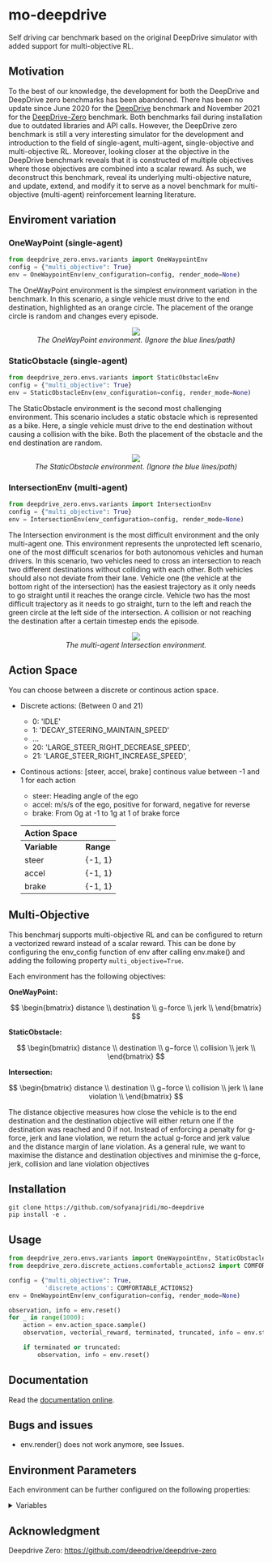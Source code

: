 # mo-deepdrive


Self driving car benchmark based on the original DeepDrive simulator with added support for multi-objective RL.

## Motivation
To the best of our knowledge, the development for both the DeepDrive and DeepDrive zero
benchmarks has been abandoned. There has been no update since June 2020 for the [DeepDrive](https://github.com/deepdrive/deepdrive)
 benchmark and November 2021 for the [DeepDrive-Zero](https://github.com/deepdrive/deepdrive-zero) benchmark. Both benchmarks
fail during installation due to outdated libraries and API calls. However, the DeepDrive zero
benchmark is still a very interesting simulator for the development and introduction to the field
of single-agent, multi-agent, single-objective and multi-objective RL. Moreover, looking
closer at the objective in the DeepDrive benchmark reveals that it is constructed of multiple
objectives where those objectives are combined into a scalar reward. As such, we deconstruct
this benchmark, reveal its underlying multi-objective nature, and update, extend, and modify it
to serve as a novel benchmark for multi-objective (multi-agent) reinforcement learning literature.



## Enviroment variation

### OneWayPoint (single-agent)

```python
from deepdrive_zero.envs.variants import OneWaypointEnv
config = {"multi_objective": True}
env = OneWaypointEnv(env_configuration=config, render_mode=None)
```

The OneWayPoint environment is the simplest environment variation in
the benchmark. In this scenario, a single vehicle must drive to the end destination, highlighted
as an orange circle. The placement of the orange circle is random and changes every episode.

<p align="center">
    <img src="https://github.com/sofyanajridi/mo-deepdrive/assets/33550874/1b058db8-f2ee-452b-b10d-9db742cf6aeb"><br/>
    <em>The OneWayPoint environment. (Ignore the blue lines/path)</em>
</p>

### StaticObstacle (single-agent)

```python
from deepdrive_zero.envs.variants import StaticObstacleEnv
config = {"multi_objective": True}
env = StaticObstacleEnv(env_configuration=config, render_mode=None)
```

The StaticObstacle environment is the second most challenging environment.
This scenario includes a static obstacle which is represented as a bike. Here,
a single vehicle must drive to the end destination without causing a collision with
the bike. Both the placement of the obstacle and the end destination are random.

<p align="center">
    <img src="https://github.com/sofyanajridi/mo-deepdrive/assets/33550874/dd14dff3-9392-46f0-8ff9-86299ad3e824"><br/>
    <em>The StaticObstacle environment. (Ignore the blue lines/path)</em>
</p>

### IntersectionEnv (multi-agent)

```python
from deepdrive_zero.envs.variants import IntersectionEnv
config = {"multi_objective": True}
env = IntersectionEnv(env_configuration=config, render_mode=None)
```

The Intersection environment is the most difficult environment and the only multi-agent one. This environment represents the unprotected left scenario, one of
the most difficult scenarios for both autonomous vehicles and human drivers. In this scenario, two vehicles need to cross an intersection to reach two different
destinations without colliding with each other. Both vehicles should also not deviate from their
lane. Vehicle one (the vehicle at the bottom right of the intersection) has the easiest trajectory
as it only needs to go straight until it reaches the orange circle. Vehicle two has the most difficult
trajectory as it needs to go straight, turn to the left and reach the green circle at the left side
of the intersection. A collision or not reaching the destination after a certain timestep ends the
episode.

<p align="center">
    <img src="https://github.com/sofyanajridi/mo-deepdrive/assets/33550874/89c208b1-311b-41a5-b82f-10f2ebe6f612"><br/>
    <em>The multi-agent Intersection environment.</em>
</p>

## Action Space
You can choose between a discrete or continous action space.
- Discrete actions: (Between 0 and 21)
    - 0: 'IDLE'
    - 1: 'DECAY_STEERING_MAINTAIN_SPEED'
    - ...
    - 20: 'LARGE_STEER_RIGHT_DECREASE_SPEED',
    - 21: 'LARGE_STEER_RIGHT_INCREASE_SPEED',

- Continous actions: [steer, accel, brake] continous value between -1 and 1 for each action
    - steer: Heading angle of the ego
    - accel: m/s/s of the ego, positive for forward, negative for reverse
    - brake: From 0g at -1 to 1g at 1 of brake force
      

    |**Action Space** | |
    | ------------- | ------------- |
    | **Variable**| **Range**|
    | steer     | {-1, 1} |
    | accel | {-1, 1} |
    | brake | {-1, 1} |

## Multi-Objective

This benchmarj supports multi-objective RL and can be configured to return a vectorized reward instead of a scalar reward.
This can be done by configuring the env_config function of env after calling env.make() and adding the following
property ``` multi_objective=True ```.

Each environment has the following objectives:

**OneWayPoint:**

$$  \begin{bmatrix}
    distance \\
    destination \\
    g−force \\
    jerk \\
    \end{bmatrix} 
    $$ 
    
**StaticObstacle:**

$$  \begin{bmatrix}
    distance \\
    destination \\
    g−force \\
    collision \\
    jerk \\
    \end{bmatrix} 
    $$ 

**Intersection:**

$$  \begin{bmatrix}
    distance \\
    destination \\
    g−force \\
    collision \\
    jerk \\
    lane violation \\
    \end{bmatrix} 
    $$ 

The distance objective measures how close the vehicle is to the end destination and the
destination objective will either return one if the destination was reached and 0 if not. Instead
of enforcing a penalty for g-force, jerk and lane violation, we return the actual g-force and jerk
value and the distance margin of lane violation. As a general rule, we want to maximise the
distance and destination objectives and minimise the g-force, jerk, collision and lane violation
objectives

## Installation

```
git clone https://github.com/sofyanajridi/mo-deepdrive
pip install -e .
```

## Usage

```python
from deepdrive_zero.envs.variants import OneWaypointEnv, StaticObstacleEnv, IntersectionEnv
from deepdrive_zero.discrete_actions.comfortable_actions2 import COMFORTABLE_ACTIONS2

config = {"multi_objective": True,
          'discrete_actions': COMFORTABLE_ACTIONS2}
env = OneWaypointEnv(env_configuration=config, render_mode=None)

observation, info = env.reset()
for _ in range(1000):
    action = env.action_space.sample()
    observation, vectorial_reward, terminated, truncated, info = env.step(action)

    if terminated or truncated:
        observation, info = env.reset()
```

## Documentation

Read the [documentation online]().

## Bugs and issues

- env.render() does not work anymore, see Issues.
  
## Environment Parameters
Each environment can be further configured on the following properties:

<details><summary><a>Variables</a></summary>

 - jerk_penalty_coeff              (default 0)
 - gforce_penalty_coeff            (default 0)
 - lane_penalty_coeff              (default 0.02)
 - collision_penalty_coeff         (default 0.31)
 - speed_reward_coeff              (default 0.5)
 - win_coefficient                 (default 1)
 - gforce_threshold                (default 1)
 - jerk_threshold                  (default None)
 - constrain_controls              (default False)
 - ignore_brake                    (default False)
 - forbid_deceleration             (default False)
 - expect_normalized_action_deltas (default False)
 - discrete_actions
 - incent_win                      (default True)
 - dummy_accel_agent_indices       (default None)
 - wait_for_action                 (default False)
 - incent_yield_to_oncoming_traffic (default True)
 - physics_steps_per_observation   (default 6)
 - end_on_lane_violation           (default False)
 - lane_margin                     (default 0)
 - is_intersection_map             (default True)
 - end_on_harmful_gs               (default False)

</details>
 

## Acknowledgment
Deepdrive Zero: https://github.com/deepdrive/deepdrive-zero
